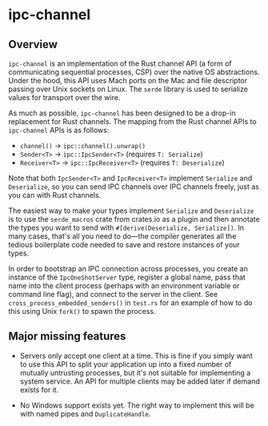# ipc-channel

## Overview

`ipc-channel` is an implementation of the Rust channel API (a form of communicating sequential processes, CSP) over the native OS abstractions. Under the hood, this API uses Mach ports on the Mac and file descriptor passing over Unix sockets on Linux. The `serde` library is used to serialize values for transport over the wire.

As much as possible, `ipc-channel` has been designed to be a drop-in replacement for Rust channels. The mapping from the Rust channel APIs to `ipc-channel` APIs is as follows:

* `channel()` → `ipc::channel().unwrap()`
* `Sender<T>` → `ipc::IpcSender<T>` (requires `T: Serialize`)
* `Receiver<T>` → `ipc::IpcReceiver<T>` (requires `T: Deserialize`)

Note that both `IpcSender<T>` and `IpcReceiver<T>` implement `Serialize` and `Deserialize`, so you can send IPC channels over IPC channels freely, just as you can with Rust channels.

The easiest way to make your types implement `Serialize` and `Deserialize` is to use the `serde_macros` crate from crates.io as a plugin and then annotate the types you want to send with `#[derive(Deserialize, Serialize])`. In many cases, that's all you need to do—the compiler generates all the tedious boilerplate code needed to save and restore instances of your types.

In order to bootstrap an IPC connection across processes, you create an instance of the `IpcOneShotServer` type, register a global name, pass that name into the client process (perhaps with an environment variable or command line flag), and connect to the server in the client. See `cross_process_embedded_senders()` in `test.rs` for an example of how to do this using Unix `fork()` to spawn the process.

## Major missing features

* Servers only accept one client at a time. This is fine if you simply want to use this API to split your application up into a fixed number of mutually untrusting processes, but it's not suitable for implementing a system service. An API for multiple clients may be added later if demand exists for it.

* No Windows support exists yet. The right way to implement this will be with named pipes and `DuplicateHandle`.
